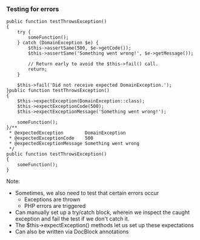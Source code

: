 ### Testing for errors

<pre class="fragment fragment-replacement" data-fragment-index="0"><code class="hljs lang-php fragment fade-out" data-fragment-index="1">public function testThrowsException()
{
    try {
        someFunction();
    } catch (DomainException $e) {
        $this->assertSame(500, $e->getCode());
        $this->assertSame('Something went wrong!', $e->getMessage());

        // Return early to avoid the $this->fail() call.
        return;
    }

    $this->fail('Did not receive expected DomainException.');
}</code><span class="fragment fade-out" data-fragment-index="2"><code class="hljs lang-php fragment fade-in" data-fragment-index="1">public function testThrowsException()
{
    $this->expectException(DomainException::class);
    $this->expectExceptionCode(500);
    $this->expectExceptionMessage('Something went wrong!');

    someFunction();
}</code></span><code class="hljs lang-php fragment fade-in" data-fragment-index="2">/**
 * @expectedException        DomainException
 * @expectedExceptionCode    500
 * @expectedExceptionMessage Something went wrong
 */
public function testThrowsException()
{
    someFunction();
}</code></pre>

Note:

* Sometimes, we also need to test that certain errors occur
    - Exceptions are thrown
    - PHP errors are triggered
* Can manually set up a try/catch block, wherein we inspect the caught exception and fail the test if we don't catch it.
* The $this->expectException() methods let us set up these expectations
* Can also be written via DocBlock annotations
